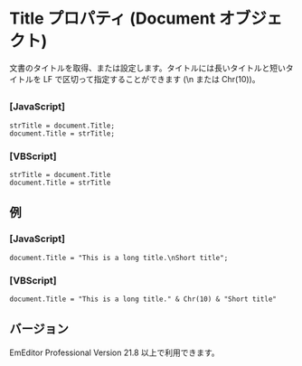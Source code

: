 # Title プロパティ (Document オブジェクト)

文書のタイトルを取得、または設定します。タイトルには長いタイトルと短いタイトルを LF で区切って指定することができます (\\n または Chr(10))。

## 

### \[JavaScript\]

```
strTitle = document.Title;
document.Title = strTitle;
```

### \[VBScript\]

```
strTitle = document.Title
document.Title = strTitle
```

## 例

### \[JavaScript\]

```
document.Title = "This is a long title.\nShort title";
```

### \[VBScript\]

```
document.Title = "This is a long title." & Chr(10) & "Short title"
```

## バージョン

EmEditor Professional Version 21.8 以上で利用できます。
